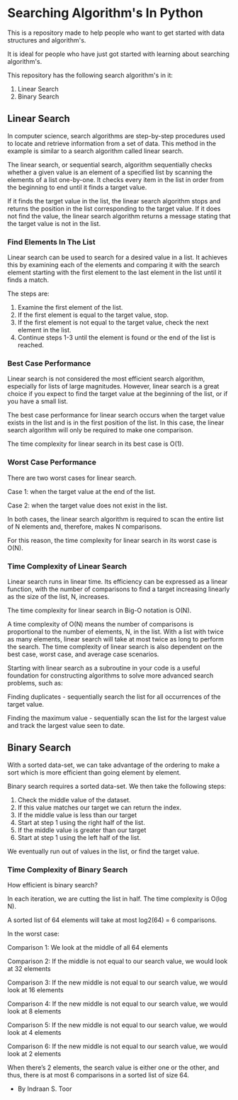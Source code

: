 # Searching Algorithm's In Python

This is a repository made to help people who want to get started with data structures and algorithm's.

It is ideal for people who have just got started with learning about searching algorithm's.

This repository has the following search algorithm's in it:

1. Linear Search
2. Binary Search

## Linear Search

In computer science, search algorithms are step-by-step procedures used to locate and retrieve information from a set of data. This method in the example is similar to a search algorithm called linear search.

The linear search, or sequential search, algorithm sequentially checks whether a given value is an element of a specified list by scanning the elements of a list one-by-one. It checks every item in the list in order from the beginning to end until it finds a target value.

If it finds the target value in the list, the linear search algorithm stops and returns the position in the list corresponding to the target value. If it does not find the value, the linear search algorithm returns a message stating that the target value is not in the list.

### Find Elements In The List

Linear search can be used to search for a desired value in a list. It achieves this by examining each of the elements and comparing it with the search element starting with the first element to the last element in the list until it finds a match.

The steps are:

1. Examine the first element of the list.
2. If the first element is equal to the target value, stop.
3. If the first element is not equal to the target value, check the next element in the list.
4. Continue steps 1-3 until the element is found or the end of the list is reached.

### Best Case Performance

Linear search is not considered the most efficient search algorithm, especially for lists of large magnitudes. However, linear search is a great choice if you expect to find the target value at the beginning of the list, or if you have a small list.

The best case performance for linear search occurs when the target value exists in the list and is in the first position of the list. In this case, the linear search algorithm will only be required to make one comparison.

The time complexity for linear search in its best case is O(1).

### Worst Case Performance

There are two worst cases for linear search.

Case 1: when the target value at the end of the list.

Case 2: when the target value does not exist in the list.

In both cases, the linear search algorithm is required to scan the entire list of N elements and, therefore, makes N comparisons.

For this reason, the time complexity for linear search in its worst case is O(N).

### Time Complexity of Linear Search

Linear search runs in linear time. Its efficiency can be expressed as a linear function, with the number of comparisons to find a target increasing linearly as the size of the list, N, increases.

The time complexity for linear search in Big-O notation is O(N).

A time complexity of O(N) means the number of comparisons is proportional to the number of elements, N, in the list. With a list with twice as many elements, linear search will take at most twice as long to perform the search. The time complexity of linear search is also dependent on the best case, worst case, and average case scenarios.

Starting with linear search as a subroutine in your code is a useful foundation for constructing algorithms to solve more advanced search problems, such as:

Finding duplicates - sequentially search the list for all occurrences of the target value.

Finding the maximum value - sequentially scan the list for the largest value and track the largest value seen to date.

## Binary Search

With a sorted data-set, we can take advantage of the ordering to make a sort which is more efficient than going element by element.

Binary search requires a sorted data-set. We then take the following steps:

1. Check the middle value of the dataset.
2. If this value matches our target we can return the index.
3. If the middle value is less than our target
4. Start at step 1 using the right half of the list.
5. If the middle value is greater than our target
6. Start at step 1 using the left half of the list.

We eventually run out of values in the list, or find the target value.

### Time Complexity of Binary Search

How efficient is binary search?

In each iteration, we are cutting the list in half. The time complexity is O(log N).

A sorted list of 64 elements will take at most log2(64) = 6 comparisons.

In the worst case:

Comparison 1: We look at the middle of all 64 elements

Comparison 2: If the middle is not equal to our search value, we would look at 32 elements

Comparison 3: If the new middle is not equal to our search value, we would look at 16 elements

Comparison 4: If the new middle is not equal to our search value, we would look at 8 elements

Comparison 5: If the new middle is not equal to our search value, we would look at 4 elements

Comparison 6: If the new middle is not equal to our search value, we would look at 2 elements

When there’s 2 elements, the search value is either one or the other, and thus, there is at most 6 comparisons in a sorted list of size 64.

- By Indraan S. Toor

